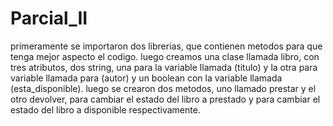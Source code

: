 # Parcial_II
primeramente se importaron dos librerias, que contienen metodos para que tenga mejor aspecto el codigo.
luego creamos una clase llamada libro, con tres atributos, dos string, una para  la variable llamada (titulo) y la otra para  variable llamada para (autor) y un boolean con la variable llamada (esta_disponible).
luego se crearon dos metodos, uno llamado prestar y el otro devolver, para cambiar el estado del libro a prestado y para cambiar el estado del libro a disponible respectivamente.
